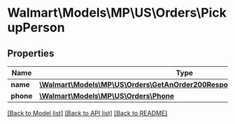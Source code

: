 # Walmart\Models\MP\US\Orders\PickupPerson

## Properties

Name | Type | Description | Notes
------------ | ------------- | ------------- | -------------
**name** | [**\Walmart\Models\MP\US\Orders\GetAnOrder200ResponsePickupPersonsInnerName**](GetAnOrder200ResponsePickupPersonsInnerName.md) |  | [optional]
**phone** | [**\Walmart\Models\MP\US\Orders\Phone**](Phone.md) |  | [optional]


[[Back to Model list]](./) [[Back to API list]](../../../../../README.md#supported-apis) [[Back to README]](../../../../../README.md)

